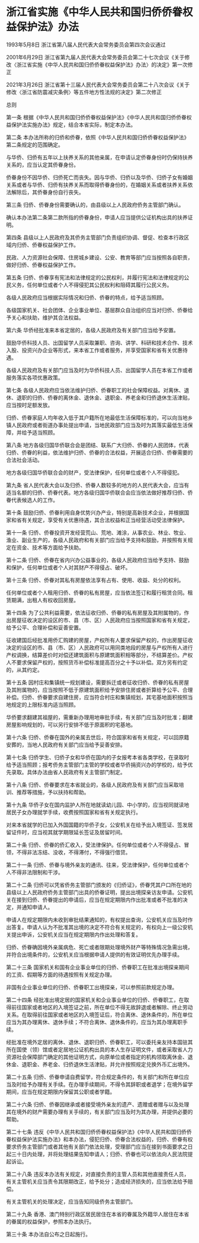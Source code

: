 # 浙江省实施《中华人民共和国归侨侨眷权益保护法》办法

1993年5月8日 浙江省第八届人民代表大会常务委员会第四次会议通过

2001年6月29日 浙江省第九届人民代表大会常务委员会第二十七次会议《关于修改〈浙江省实施《中华人民共和国归侨侨眷权益保护法》办法〉的决定》第一次修正

2021年3月26日 浙江省第十三届人民代表大会常务委员会第二十八次会议《关于修改〈浙江省防震减灾条例〉等五件地方性法规的决定》第二次修正

<!-- INFO END -->

总则

第一条 根据《中华人民共和国归侨侨眷权益保护法》《中华人民共和国归侨侨眷权益保护法实施办法》规定，结合本省实际，制定本办法。

第二条 本办法所称的归侨和侨眷，依照《中华人民共和国归侨侨眷权益保护法》第二条规定的范围确定。

与华侨、归侨有五年以上扶养关系的其他亲属，在申请认定侨眷身份时仍保持扶养关系的，应当认定其侨眷身份。

侨眷身份不因华侨、归侨死亡而丧失。因与华侨、归侨以及华侨、归侨子女有婚姻关系或者与华侨、归侨有扶养关系而取得侨眷身份的，在婚姻关系或者扶养关系依法解除后，其侨眷身份自行丧失。

第三条 归侨、侨眷身份需要确认的，由县级以上人民政府侨务主管部门确认。

确认本办法第二条第二款所指的侨眷身份，申请人应当提供公证机构出具的扶养证明。

第四条 县级以上人民政府及其侨务主管部门负责组织协调、督促、检查本行政区域内归侨、侨眷权益保护工作。

民政、人力资源社会保障、住房城乡建设、公安、教育等部门应当按照各自职责，做好归侨、侨眷权益保护工作。

第五条 归侨、侨眷享有宪法和法律规定的公民权利，并履行宪法和法律规定的公民义务，任何单位或者个人不得侵犯其公民权利和阻碍其履行公民义务。

各级人民政府应当根据实际情况和归侨、侨眷的特点，给予适当照顾。

各级国家机关、社会团体、企业事业单位、基层群众自治组织应当对归侨、侨眷给予关心和扶助，维护其合法权益。

第六条 华侨经批准来本省定居的，各级人民政府及有关部门应当给予安置。

鼓励华侨科技人员、出国留学人员采取兼职、咨询、讲学、科研和技术合作、技术入股、投资兴办企业等形式，来本省工作或者服务，并享受国家和省有关优惠待遇。

各级人民政府及有关部门应当及时为华侨科技人员、出国留学人员在本省工作或者服务落实各项优惠政策。

第七条 各级人民政府应当依法维护归侨、侨眷职工的社会保障权益。对离休、退休、退职的归侨、侨眷的离休金、退休金、退职金、养老金和归侨退休生活津贴，应当按时足额发放。

归侨、侨眷家庭人均年收入低于其户籍所在地最低生活保障标准的，可以向当地乡镇人民政府或者街道办事处提出申请，当地民政部门应当及时为其落实最低生活保障，并给予适当照顾。

第八条 地方各级归国华侨联合会是团结、联系广大归侨、侨眷的人民团体，代表归侨、侨眷的利益，依法维护归侨、侨眷的合法权益，开展适合归侨、侨眷需要的合法社会活动。

地方各级归国华侨联合会的财产，受法律保护，任何单位或者个人不得侵犯。

第九条 省人民代表大会以及归侨、侨眷人数较多的地方的人民代表大会，应当有适当名额的归侨、侨眷代表。地方各级归国华侨联合会应当依法做好推荐归侨、侨眷代表候选人的工作。

第十条 鼓励归侨、侨眷利用自身优势兴办产业，特别是高新技术企业，并根据国家和省有关规定，享受有关优惠待遇，其合法权益和正当经营活动受法律保护。

第十一条 归侨、侨眷投资开发经营荒山、荒地、滩涂，从事农业、林业、牧业、渔业、副业生产的，各级人民政府和有关部门应当给予支持和鼓励，并按照有关规定在资金、技术等方面给予扶助。

第十二条 归侨、侨眷在省内兴办公益事业的，各级人民政府应当给予支持、鼓励和保护，任何单位或者个人对其财产不得侵占、破坏。

第十三条 归侨、侨眷对其私有房屋依法享有占有、使用、收益、处分的权利。

任何单位或者个人租用归侨、侨眷的私有房屋，应当依法签订和履行租赁合同。租赁期满，出租人有权收回房屋。

第十四条 为了公共利益需要，依法征收归侨、侨眷的私有房屋及其附属物的，作出房屋征收决定的设区的市、县（市、区）人民政府应当按照国家和省有关规定，给予公平、合理补偿和妥善安置。

征收建国后经批准用侨汇购建的房屋，产权所有人要求保留产权的，作出房屋征收决定的设区的市、县（市、区）人民政府可以用同类地段的房屋与产权所有人进行产权调换，结算差价时对偿还建筑面积与原建筑面积相等部分，不结算差价。产权人不要求保留产权的，按照货币补偿标准提高百分之十予以补偿。双方另有约定的，从其约定。

第十五条 因村庄和集镇统一规划建设，需要拆迁或者征收归侨、侨眷的私有房屋及其附属物的，应当按照不低于原建筑面积给予安排住房或者折算给予公平、合理补偿。归侨、侨眷要求自建住房，应当符合村庄和集镇规划，其宅基地面积按照当地规定的上限标准内适当照顾。

华侨要求翻建其祖屋的，需重新办理用地审批手续，有关部门应当及时批准；翻建房屋影响规划的，可以另行安排不低于原面积的宅基地。

第十六条 归侨、侨眷在国外的亲属去世后，符合国家和省有关规定，可以回原籍安葬的，当地人民政府有关部门应当给予妥善安排。

第十七条 归侨学生、归侨子女和华侨在国内的子女报考本省各类学校，在录取时给予适当照顾；报考侨务主管部门主管的学校或者华侨捐资兴办的学校的，给予优先录取。具体办法由省人民政府有关主管部门制定。

第十八条 归侨、侨眷要求在本省就业的，各级人民政府及有关部门应当采取培训、推荐等措施，予以扶持和帮助。

第十九条 华侨子女在国内监护人所在地就读幼儿园、中小学的，应当视同就读地居民子女办理就学手续，收费按照国家和省有关规定执行。

对来本省就学的已加入外国国籍的华侨子女，公安机关在给予出入境签证、签发居留证件时，应当视其就学期限延长签证及居留时间。

第二十条 归侨、侨眷的侨汇收入，受法律保护。任何单位或者个人不得侵占、冒领，不得非法冻结、没收，不得滞付，不得强行借贷。

第二十一条 归侨、侨眷与境外亲友的通讯、往来，受法律保护，任何单位或者个人不得非法限制和干涉。

第二十二条 归侨可以凭省侨务主管部门颁发的《归侨证》，侨眷凭其户口所在地的县级以上人民政府侨务主管部门出具的侨眷证明，提出出境探亲访友申请。公安机关在接到归侨、侨眷提出的申请后，应当在规定期限内作出批准或者不批准的决定，并通知申请人。

申请人在规定期限内未收到审批结果通知的，有权提出查询，公安机关应当及时作出答复。申请人认为不批准其出境的决定不符合有关规定的，有权向上一级公安机关提出申诉，公安机关应当在规定期限内作出处理和答复。

归侨、侨眷确因境外亲属病危、死亡或者限期处理境外财产等特殊情况急需出境，并符合出境条件的，公安机关应当根据申请人提供的有效证明优先办理手续。

第二十三条 国家机关和国有企业事业单位的归侨、侨眷职工在批准出境探亲期间的工资、假期等方面的待遇按照有关规定办理。

非国有企业事业单位的归侨、侨眷职工出境探亲，可以参照前款规定办理。

第二十四条 经批准出境定居的国家机关和企业事业单位的归侨、侨眷职工，在取得前往国家或者地区的入境签证之前，所在单位不得无故辞退或者解除、终止劳动关系。在取得前往国家或者地区的入境签证后，符合离休、退休条件的，所在单位应当为其办理离休、退休手续；不符合离休、退休条件的，应当为其办理离职手续。

经批准在境外定居的离休、退休、退职归侨、侨眷职工，可以委托亲友持本国驻其所在国使（领）馆或者定居地公证机构出具的本人生存证明文件，或者采取省人力资源社会保障部门确定的其他证明方式，向原单位或者指定的机构领取离休金、退休金、退职金、养老金、归侨退休生活津贴，并允许按照规定兑换外币汇出境外。

第二十五条 归侨、侨眷申请自费留学，符合规定条件的，有关部门和所在单位应当及时给予办理有关手续。在办理手续期间，不得令其辞职或者退学；在境外留学期间，应当在规定期限内保留其公职或者学籍。

第二十六条 归侨、侨眷因继承或者接受境外亲友的遗产、遗赠或者赠与以及处理其在境外的财产需要办理有关手续的，有关部门应当及时为其办理，并提供必要的帮助。

第二十七条 违反《中华人民共和国归侨侨眷权益保护法》《中华人民共和国归侨侨眷权益保护法实施办法》和本办法，侵犯归侨、侨眷合法权益的，归侨、侨眷有权要求侨务主管部门或者其他有关部门依法处理，受理部门应当在接到书面要求之日起三十日内处理，并将处理结果告知申请人；归侨、侨眷也可以依法向人民法院提起诉讼。

第二十八条 违反本办法有关规定，对直接负责的主管人员和其他直接责任人员，有关主管机关应当责令其限期改正，给予处分；造成经济损失的，应当依法给予赔偿。

有关主管机关的处理决定，应当告知同级侨务主管部门。

第二十九条 香港、澳门特别行政区居民居住在本省的眷属及外籍华人居住在本省的眷属的权益保护，参照本办法执行。

第三十条 本办法自公布之日起施行。